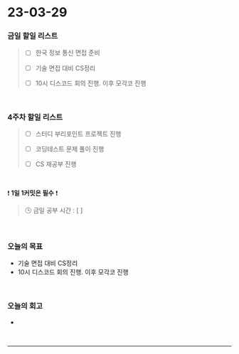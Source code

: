 # 23-03-29
### 금일 할일 리스트
> - [ ]  한국 정보 통신 면접 준비
>
> - [ ]  기술 면접 대비 CS정리
>
> - [ ]  10시 디스코드 회의 진행. 이후 모각코 진행


<br/>

### 4주차 할일 리스트  
> - [ ]  스터디 부리포인트 프로젝트 진행
>
> - [ ]  코딩테스트 문제 풀이 진행
>
> - [ ]  CS 재공부 진행

<br/>

❗ **1일 1커밋은 필수** ❗
> 🕒 금일 공부 시간 : [  ]
  
<br/>

### 오늘의 목표
- 기술 면접 대비 CS정리
- 10시 디스코드 회의 진행. 이후 모각코 진행

<br>

### 오늘의 회고
- 


<br/>

------------  